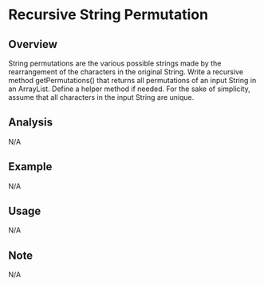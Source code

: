 # Recursive String Permutation

Overview
---
String permutations are the various possible strings made by the rearrangement of the characters in 
the original String. Write a recursive method getPermutations() that returns all permutations of 
an input String in an ArrayList. Define a helper method if needed. For the sake of simplicity, 
assume that all characters in the input String are unique.

Analysis
---
N/A

Example
---
N/A

Usage
---
N/A

Note
---
N/A

